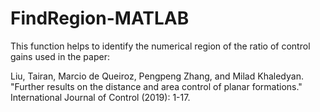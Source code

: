 # FindRegion-MATLAB
This function helps to identify the numerical region of the ratio of control gains used in the paper:

Liu, Tairan, Marcio de Queiroz, Pengpeng Zhang, and Milad Khaledyan. "Further results on the distance and area control of planar formations." International Journal of Control (2019): 1-17.
